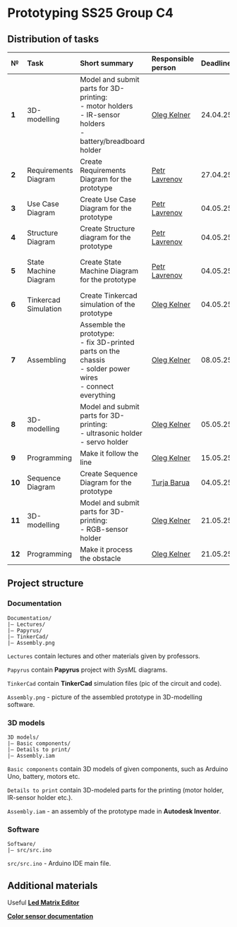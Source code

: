 # Prototyping SS25 Group C4

## Distribution of tasks

| №      | Task                  | Short summary                                                                                                           | Responsible person                                | Deadline | Status                  |
|:-------|:----------------------|:------------------------------------------------------------------------------------------------------------------------|:--------------------------------------------------|:---------|:------------------------|
| **1**  | 3D-modelling          | Model and submit parts for 3D-printing: <br/> - motor holders<br/> - IR-sensor holders<br/> - battery/breadboard holder | [Oleg Kelner](https://github.com/eggcitedraccoon) | 24.04.25 | ✅ *Done*                |
| **2**  | Requirements Diagram  | Create Requirements Diagram for the prototype                                                                           | [Petr Lavrenov](https://github.com/DustyPetrol)   | 27.04.25 | ✅ *Done, to be refined* |
| **3**  | Use Case Diagram      | Create Use Case Diagram for the prototype                                                                               | [Petr Lavrenov](https://github.com/DustyPetrol)   | 04.05.25 | ✅ *Done*                |
| **4**  | Structure Diagram     | Create Structure diagram for the prototype                                                                              | [Petr Lavrenov](https://github.com/DustyPetrol)   | 04.05.25 | ✅ *Done*                |
| **5**  | State Machine Diagram | Create State Machine Diagram for the prototype                                                                          | [Petr Lavrenov](https://github.com/DustyPetrol)   | 04.05.25 | ✅ *Done, to be refined* |
| **6**  | Tinkercad Simulation  | Create Tinkercad simulation of the prototype                                                                            | [Oleg Kelner](https://github.com/eggcitedraccoon) | 04.05.25 | ✅ *Done*                |
| **7**  | Assembling            | Assemble the prototype: <br/> - fix 3D-printed parts on the chassis<br/> - solder power wires<br/> - connect everything | [Oleg Kelner](https://github.com/eggcitedraccoon) | 08.05.25 | ✅ *Done*                |
| **8**  | 3D-modelling          | Model and submit parts for 3D-printing: <br/> - ultrasonic holder<br/> - servo holder                                   | [Oleg Kelner](https://github.com/eggcitedraccoon) | 05.05.25 | ✅ *Done*                |
| **9**  | Programming           | Make it follow the line                                                                                                 | [Oleg Kelner](https://github.com/eggcitedraccoon) | 15.05.25 | ✅ *Done*                |
| **10** | Sequence Diagram      | Create Sequence Diagram for the prototype                                                                               | [Turja Barua](https://github.com/TurjabaruaGit)   | 04.05.25 | ✅ *Done*                |
| **11** | 3D-modelling          | Model and submit parts for 3D-printing:<br/> - RGB-sensor holder                                                        | [Oleg Kelner](https://github.com/eggcitedraccoon) | 21.05.25 | ⚠️ *Not started*        |
| **12** | Programming           | Make it process the obstacle                                                                                            | [Oleg Kelner](https://github.com/eggcitedraccoon) | 21.05.25 | 🔄 *In process*         |


## Project structure

### Documentation

```
Documentation/
|— Lectures/
|— Papyrus/
|— TinkerCad/
|— Assembly.png
```

`Lectures` contain lectures and other materials given by professors.

`Papyrus` contain **Papyrus** project with *SysML* diagrams.

`TinkerCad` contain **TinkerCad** simulation files (pic of the circuit and code).

`Assembly.png` - picture of the assembled prototype in 3D-modelling software.

### 3D models

```
3D models/
|— Basic components/
|— Details to print/
|— Assembly.iam 
```

`Basic components` contain 3D models of given components, such as Arduino Uno, battery, motors etc.

`Details to print` contain 3D-modeled parts for the printing (motor holder, IR-sensor holder etc.).

`Assembly.iam` - an assembly of the prototype made in **Autodesk Inventor**.

### Software

```
Software/
|— src/src.ino
```

`src/src.ino` - Arduino IDE main file.

## Additional materials

Useful **[Led Matrix Editor](https://ledmatrix-editor.arduino.cc/)**

**[Color sensor documentation](https://cdn-reichelt.de/documents/datenblatt/A300/SEN-COLOR_MANUAL_2021-08-18.pdf)**
